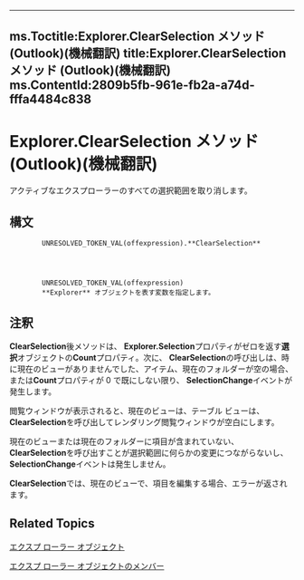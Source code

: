 

---
ms.Toctitle:Explorer.ClearSelection メソッド (Outlook)(機械翻訳)
title:Explorer.ClearSelection メソッド (Outlook)(機械翻訳)
ms.ContentId:2809b5fb-961e-fb2a-a74d-fffa4484c838
---
# Explorer.ClearSelection メソッド (Outlook)(機械翻訳)




アクティブなエクスプローラーのすべての選択範囲を取り消します。

## 構文

            UNRESOLVED_TOKEN_VAL(offexpression).**ClearSelection**




            UNRESOLVED_TOKEN_VAL(offexpression)
            **Explorer** オブジェクトを表す変数を指定します。



## 注釈
**ClearSelection**後メソッドは、 **Explorer.Selection**プロパティがゼロを返す**選択**オブジェクトの**Count**プロパティ。次に、 **ClearSelection**の呼び出しは、時に現在のビューがありませんでした、アイテム、現在のフォルダーが空の場合、または**Count**プロパティが 0 で既にしない限り、 **SelectionChange**イベントが発生します。



閲覧ウィンドウが表示されると、現在のビューは、テーブル ビューは、 **ClearSelection**を呼び出してレンダリング閲覧ウィンドウが空白にします。



現在のビューまたは現在のフォルダーに項目が含まれていない、 **ClearSelection**を呼び出すことが選択範囲に何らかの変更につながらないし、 **SelectionChange**イベントは発生しません。



**ClearSelection**では、現在のビューで、項目を編集する場合、エラーが返されます。



## Related Topics

[エクスプ ローラー オブジェクト](026591e5-049f-503a-4166-34e6dbc225fb.md)

[エクスプ ローラー オブジェクトのメンバー](4412c507-4dcd-6005-b9c8-11824624250d.md)




